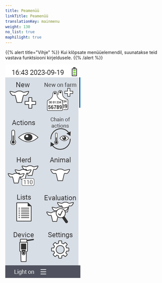 ```yaml
---
title: Peamenüü
linkTitle: Peamenüü
translationKey: mainmenu
weight: 130
no_list: true
maphilight: true
---
```

{{% alert title="Vihje" %}}
Kui klõpsate menüüelemendil, suunatakse teid vastava funktsiooni kirjeldusele.
{{% /alert %}}

<img src="mainmenu.png" alt="VitalControl Peamenüü" title="Peamenüü" usemap="#workmap" class="maphilight" />

<map name="workmap">
  <area shape="rect" coords="3,40,116,160" alt="Uus" title="Loo uued loomad&#10;Hiireklõps: ava dokumentatsioon" href="/et/docs/new/">
  <area shape="rect" coords="3,160,116,280" alt="Tegevused" title="Tegevused loomadega&#10;Hiireklõps: ava dokumentatsioon" href="/et/docs/actions/">
  <area shape="rect" coords="3,280,116,400" alt="Kari" title="Karimenüü&#10;Hiireklõps: ava dokumentatsioon" href="/et/docs/herd/">
  <area shape="rect" coords="3,400,116,520" alt="Nimekirjad" title="Loomade nimekirjad&#10;Hiireklõps: ava dokumentatsioon" href="/et/docs/lists/">
  <area shape="rect" coords="3,520,116,634" alt="Seade" title="Seade&#10;Hiireklõps: ava dokumentatsioon" href="/et/docs/device/">

  <area shape="rect" coords="116,40,230,160" alt="Uus farmis" title="Loomade juurdepääs&#10;Hiireklõps: ava dokumentatsioon" href="/et/docs/new-on-farm/">
  <area shape="rect" coords="116,160,230,280" alt="Tegevuste jada" title="Tegevuste jada&#10;Hiireklõps: ava dokumentatsioon" href="/et/docs/chain-of-actions/">
  <area shape="rect" coords="116,280,230,400" alt="Loom" title="Loom&#10;Hiireklõps: ava dokumentatsioon" href="/et/docs/animal/">
  <area shape="rect" coords="116,400,230,520" alt="Hindamine" title="Hindamine&#10;Hiireklõps: ava dokumentatsioon" href="/et/docs/evaluation/">
  <area shape="rect" coords="116,520,230,634" alt="Seaded" title="Seaded&#10;Hiireklõps: ava dokumentatsioon" href="/et/docs/settings/">
</map>

